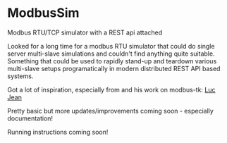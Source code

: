 # ModbusSim
Modbus RTU/TCP simulator with a REST api attached

Looked for a long time for a modbus RTU simulator that could do single server multi-slave simulations and couldn't find anything quite suitable. Something that could be used to rapidly stand-up and teardown various multi-slave setups programatically in modern distributed REST API based systems.

Got a lot of inspiration, especially from and his work on modbus-tk:
[Luc Jean](https://github.com/ljean)

Pretty basic but more updates/improvements coming soon - especially documentation!

Running instructions coming soon!
